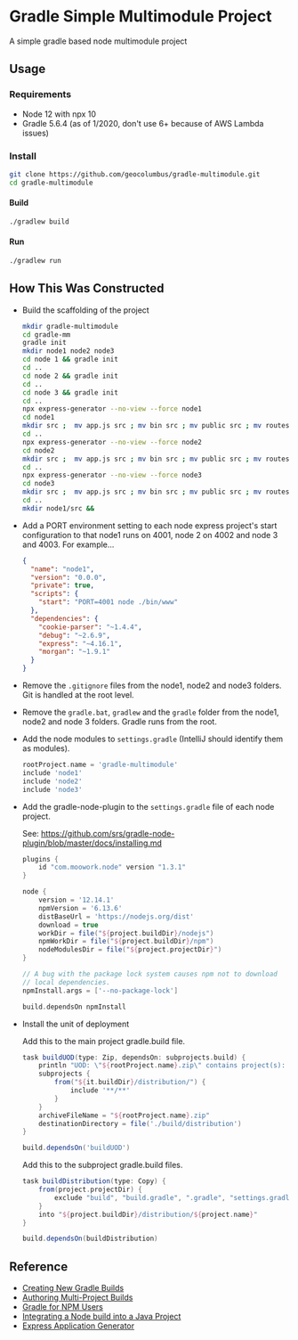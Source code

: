 # Gradle Simple Multimodule Project

A simple gradle based node multimodule project

## Usage

### Requirements
* Node 12 with npx 10
* Gradle 5.6.4 (as of 1/2020, don't use 6+ because of AWS Lambda issues)

### Install

```bash
git clone https://github.com/geocolumbus/gradle-multimodule.git
cd gradle-multimodule
```

#### Build

```bash
./gradlew build
```

#### Run

```bash
./gradlew run
```

## How This Was Constructed

* Build the scaffolding of the project

  ```bash
  mkdir gradle-multimodule
  cd gradle-mm
  gradle init
  mkdir node1 node2 node3
  cd node 1 && gradle init
  cd ..
  cd node 2 && gradle init
  cd ..
  cd node 3 && gradle init
  cd ..
  npx express-generator --no-view --force node1
  cd node1
  mkdir src ;  mv app.js src ; mv bin src ; mv public src ; mv routes src
  cd ..
  npx express-generator --no-view --force node2
  cd node2
  mkdir src ;  mv app.js src ; mv bin src ; mv public src ; mv routes src
  cd ..  
  npx express-generator --no-view --force node3
  cd node3
  mkdir src ;  mv app.js src ; mv bin src ; mv public src ; mv routes src
  cd ..  
  mkdir node1/src && 
  ```

* Add a PORT environment setting to each node express project's start configuration to that node1 runs on 4001, node 2 on 4002 and node 3 and 4003. For example...

  ```json
  {
    "name": "node1",
    "version": "0.0.0",
    "private": true,
    "scripts": {
      "start": "PORT=4001 node ./bin/www"
    },
    "dependencies": {
      "cookie-parser": "~1.4.4",
      "debug": "~2.6.9",
      "express": "~4.16.1",
      "morgan": "~1.9.1"
    }
  }
  ```

* Remove the ```.gitignore``` files from the node1, node2 and node3 folders. Git is handled at the root level.

* Remove the ```gradle.bat```, ```gradlew``` and the ```gradle``` folder from the node1, node2 and node 3 folders. Gradle runs from the root.

* Add the node modules to ```settings.gradle``` (IntelliJ should identify them as modules).
  ```gradle
  rootProject.name = 'gradle-multimodule'
  include 'node1'
  include 'node2'
  include 'node3'
  ```

* Add the gradle-node-plugin to the ```settings.gradle``` file of each node project.

  See: https://github.com/srs/gradle-node-plugin/blob/master/docs/installing.md

  ```gradle
  plugins {
      id "com.moowork.node" version "1.3.1"
  }

  node {
      version = '12.14.1'
      npmVersion = '6.13.6'
      distBaseUrl = 'https://nodejs.org/dist'
      download = true
      workDir = file("${project.buildDir}/nodejs")
      npmWorkDir = file("${project.buildDir}/npm")
      nodeModulesDir = file("${project.projectDir}")
  }

  // A bug with the package lock system causes npm not to download
  // local dependencies.
  npmInstall.args = ['--no-package-lock']

  build.dependsOn npmInstall
  ```
  
* Install the unit of deployment

  Add this to the main project gradle.build file.
  
  ```gradle
  task buildUOD(type: Zip, dependsOn: subprojects.build) {
      println "UOD: \"${rootProject.name}.zip\" contains project(s): " + subprojects.name
      subprojects {
          from("${it.buildDir}/distribution/") {
              include '**/**'
          }
      }
      archiveFileName = "${rootProject.name}.zip"
      destinationDirectory = file('./build/distribution')
  }

  build.dependsOn('buildUOD')
  ```

  Add this to the subproject gradle.build files.
  
  ```gradle
  task buildDistribution(type: Copy) {
      from(project.projectDir) {
          exclude "build", "build.gradle", ".gradle", "settings.gradle"
      }
      into "${project.buildDir}/distribution/${project.name}"
  }
  
  build.dependsOn(buildDistribution)
  ```

## Reference

* [Creating New Gradle Builds](https://guides.gradle.org/creating-new-gradle-builds/)
* [Authoring Multi-Project Builds](https://docs.gradle.org/5.6.2/userguide/multi_project_builds.html#header)
* [Gradle for NPM Users](https://seesparkbox.com/foundry/gradle_for_npm_users)
* [Integrating a Node build into a Java Project](https://dzone.com/articles/integrating-java-and-npm-builds-using-gradle)
* [Express Application Generator](https://expressjs.com/en/starter/generator.html)
